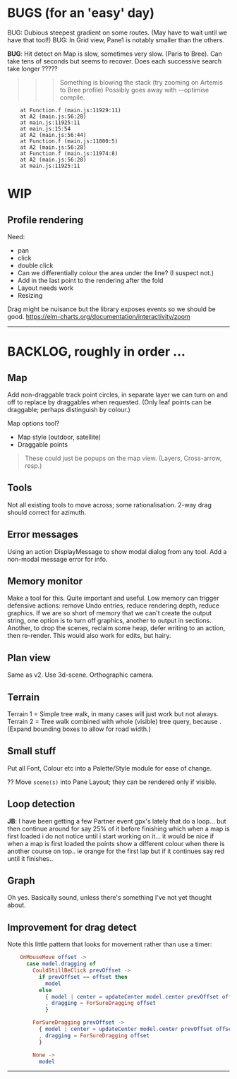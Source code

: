 
# BUGS (for an 'easy' day)

BUG: Dubious steepest gradient on some routes. (May have to wait until we have that tool!)
BUG: In Grid view, Pane1 is notably smaller than the others.

**BUG**: Hit detect on Map is slow, sometimes very slow. (Paris to Bree).
Can take tens of seconds but seems to recover.
Does each successive search take longer ?????

>>> Something is blowing the stack (try zooming on Artemis to Bree profile)
> Possibly goes away with --optimise compile.
``` main.js:11929 Uncaught RangeError: Maximum call stack size exceeded
    at Function.f (main.js:11929:11)
    at A2 (main.js:56:28)
    at main.js:11925:11
    at main.js:15:54
    at A2 (main.js:56:44)
    at Function.f (main.js:11000:5)
    at A2 (main.js:56:28)
    at Function.f (main.js:11974:8)
    at A2 (main.js:56:28)
    at main.js:11925:11
```

# WIP

## Profile rendering

Need:
* pan
* click 
* double click
* Can we differentially colour the area under the line? (I suspect not.)
* Add in the last point to the rendering after the fold
* Layout needs work
* Resizing

Drag might be nuisance but the library exposes events so we should be good.
https://elm-charts.org/documentation/interactivity/zoom

---

# BACKLOG, roughly in order ...

## Map

Add non-draggable track point circles, in separate layer we can turn on and off
to replace by draggables when requested.
(Only leaf points can be draggable; perhaps distinguish by colour.)

Map options tool? 
- Map style (outdoor, satellite)
- Draggable points
> These could just be popups on the map view. (Layers, Cross-arrow, resp.)

## Tools

Not all existing tools to move across; some rationalisation.
2-way drag should correct for azimuth.

## Error messages
Using an action DisplayMessage to show modal dialog from any tool. 
Add a non-modal message error for info.

## Memory monitor

Make a tool for this. Quite important and useful.
Low memory can trigger defensive actions: remove Undo entries, reduce rendering depth, reduce graphics.
If we are so short of memory that we can't create the output string, one option is to turn off graphics,
another to output in sections. Another, to drop the scenes, reclaim some heap, defer writing to an 
action, then re-render. This would also work for edits, but hairy.

## Plan view

Same as v2. Use 3d-scene. Orthographic camera.

## Terrain

Terrain 1 = Simple tree walk, in many cases will just work but not always.
Terrain 2 = Tree walk combined with whole (visible) tree query, because <track loops>.
(Expand bounding boxes to allow for road width.)

## Small stuff

Put all Font, Colour etc into a Palette/Style module for ease of change.

?? Move `scene(s)` into Pane Layout; they can be rendered only if visible.

## Loop detection

**JB**: I have been getting a few Partner event gpx's lately that do a loop... but then continue around for say 25% of it before finishing which when a map is first loaded i do not notice until i start working on it... it would be nice if when a map is first loaded the points show a different colour when there is another course on top.. ie orange for the first lap but if it continues say red until it finishes..

## Graph

Oh yes. Basically sound, unless there's something I've not yet thought about.

## Improvement for drag detect

Note this little pattern that looks for movement rather than use a timer:
```elm
    OnMouseMove offset ->
      case model.dragging of
        CouldStillBeClick prevOffset ->
          if prevOffset == offset then
            model
          else
            { model | center = updateCenter model.center prevOffset offset
            , dragging = ForSureDragging offset
            }

        ForSureDragging prevOffset ->
          { model | center = updateCenter model.center prevOffset offset
          , dragging = ForSureDragging offset
          }

        None ->
          model
```

---

